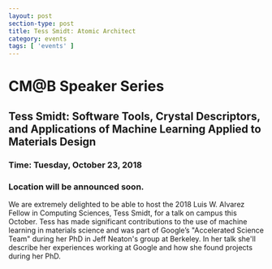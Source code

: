 ```yaml
---
layout: post
section-type: post
title: Tess Smidt: Atomic Architect
category: events
tags: [ 'events' ]
---
```

# CM@B Speaker Series
## Tess Smidt: Software Tools, Crystal Descriptors, and Applications of Machine Learning Applied to Materials Design
### Time: Tuesday, October 23, 2018
### Location will be announced soon.

We are extremely delighted to be able to host the 2018 Luis W. Alvarez Fellow in Computing Sciences, Tess Smidt, for a talk on campus this October. Tess has made significant contributions to the use of machine learning in materials science and was part of Google’s "Accelerated Science Team" during her PhD in Jeff Neaton's group at Berkeley. In her talk she'll describe her experiences working at Google and how she found projects during her PhD.

